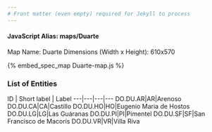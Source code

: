 ```yaml
---
# Front matter (even empty) required for Jekyll to process
---
```


#### JavaScript Alias: maps/Duarte

Map Name: Duarte
Dimensions (Width x Height): 610x570



{% embed_spec_map Duarte-map.js %}

### List of Entities

ID | Short label | Label
---|---|---|---
DO.DU.AR|AR|Arenoso
DO.DU.CA|CA|Castillo
DO.DU.HO|HO|Eugenio Maria de Hostos
DO.DU.LG|LG|Las Guáranas
DO.DU.PI|PI|Pimentel
DO.DU.SF|SF|San Francisco de Macorís
DO.DU.VR|VR|Villa Riva